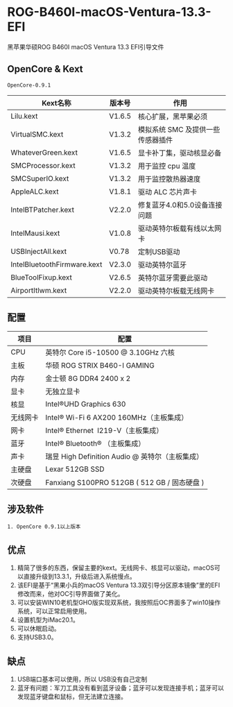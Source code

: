 # ROG-B460I-macOS-Ventura-13.3-EFI
黑苹果华硕ROG B460I macOS Ventura 13.3 EFI引导文件


## OpenCore & Kext

`OpenCore-0.9.1`

| Kext名称 | 版本号 | 作用  |
| --- | --- | --- |
| Lilu.kext | V1.6.5 | 核心扩展，黑苹果必须 |
| VirtualSMC.kext | V1.3.2 | 模拟系统 SMC 及提供一些传感器插件 |
| WhateverGreen.kext | V1.6.5 | 显卡补丁集，驱动核显必备 |
| SMCProcessor.kext | V1.3.2 | 用于监控 cpu 温度 |
| SMCSuperIO.kext | V1.3.2 | 用于监控散热器速度 |
| AppleALC.kext | V1.8.1 | 驱动 ALC 芯片声卡 |
| IntelBTPatcher.kext | V2.2.0 | 修复蓝牙4.0和5.0设备连接问题 |
| IntelMausi.kext | V1.0.8 | 驱动英特尔板载有线以太网卡 |
| USBInjectAll.kext | V0.78 | 定制USB驱动 |
| IntelBluetoothFirmware.kext | V2.3.0 | 驱动英特尔蓝牙 |
| BlueToolFixup.kext | V2.6.5 | 英特尔蓝牙需要此驱动 |
| AirportItlwm.kext | V2.2.0 | 驱动英特尔板载无线网卡 |

## 配置

| 项目  | 配置  |
| --- | --- |
| CPU | 英特尔 Core i5-10500 @ 3.10GHz 六核 |
| 主板  | 华硕 ROG STRIX B460-I GAMING |
| 内存  | 金士顿 8G DDR4 2400 x 2 |
| 显卡  | 无独立显卡 |
| 核显  | Intel®UHD Graphics 630 |
| 无线网卡 | Intel® Wi-Fi 6 AX200 160MHz（主板集成） |
| 网卡  | Intel® Ethernet  I219-V（主板集成） |
| 蓝牙  | Intel® Bluetooth® （主板集成） |
| 声卡  | 瑞昱 High Definition Audio @ 英特尔（主板集成） |
| 主硬盘 | Lexar 512GB SSD |
| 次硬盘 | Fanxiang S100PRO 512GB ( 512 GB / 固态硬盘 ) |

##

## 涉及软件

```
1. OpenCore 0.9.1以上版本
```

## 优点

1. 精简了很多的东西，保留主要的kext。无线网卡、核显可以驱动，macOS可以直接升级到13.3.1，升级后进入系统慢点。
2. 该EFI是基于“黑果小兵的macOS Ventura 13.3双引导分区原本镜像”里的EFI修改而来，他对OC引导界面做了美化。
3. 可以安装WIN10老机型GHO版实现双系统，我按照后OC界面多了win10操作系统，可以正常启用使用。
4. 设置机型为iMac20.1。
5. 可以休眠启动。
6. 支持USB3.0。

## 缺点

1. USB端口基本可以使用，所以 USB没有自己定制
2. 蓝牙有问题：军刀工具没有看到蓝牙设备；蓝牙可以发现连接手机；蓝牙可以发现蓝牙键盘和鼠标，但无法建立连接。
